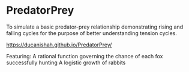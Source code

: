 # PredatorPrey
To simulate a basic predator-prey relationship demonstrating rising and falling cycles for the purpose of better understanding tension cycles.

https://ducanishah.github.io/PredatorPrey/


Featuring:
A rational function governing the chance of each fox successfully hunting
A logistic growth of rabbits 